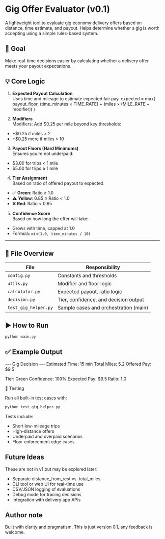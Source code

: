# Gig Offer Evaluator (v0.1)

A lightweight tool to evaluate gig economy delivery offers based on distance, time estimate, and payout. Helps determine whether a gig is worth accepting using a simple rules-based system.

## 🎯 Goal

Make real-time decisions easier by calculating whether a delivery offer meets your payout expectations.

## 💡 Core Logic

1. **Expected Payout Calculation**  
   Uses time and mileage to estimate expected fair pay.
expected = max(
payout_floor,
(time_minutes × TIME_RATE) + (miles × (MILE_RATE + modifier))
)

2. **Modifiers**  
Modifiers: Add $0.25 per mile beyond key thresholds:
- +$0.25 if miles > 2
- +$0.25 more if miles > 10

3. **Payout Floors (Hard Minimums)**  
Ensures you’re not underpaid:
- $3.00 for trips < 1 mile
- $5.00 for trips ≥ 1 mile

4. **Tier Assignment**  
Based on ratio of offered payout to expected:
- ✅ **Green**: Ratio ≥ 1.0
- ⚠️ **Yellow**: 0.85 ≤ Ratio < 1.0
- ❌ **Red**: Ratio < 0.85

5. **Confidence Score**  
Based on how long the offer will take:
- Grows with time, capped at 1.0
- Formula: `min(1.0, time_minutes / 10)`

---

## 📁 File Overview
| File               | Responsibility                          |
|--------------------|------------------------------------------|
| `config.py`        | Constants and thresholds                 |
| `utils.py`         | Modifier and floor logic                 |
| `calculator.py`    | Expected payout, ratio logic             |
| `decision.py`      | Tier, confidence, and decision output    |
| `test_gig_helper.py`| Sample cases and orchestration (main)  |

## ▶️ How to Run

```bash
python main.py
``` 

## ✅ Example Output
--- Gig Decision ---
Estimated Time: 15 min
Total Miles: 5.2
Offered Pay: $9.5

Tier: Green
Confidence: 100%
Expected Pay: $9.5
Ratio: 1.0

🧪 Testing

Run all built-in test cases with:
 
```bash 
python test_gig_helper.py
``` 
Tests include:

- Short low-mileage trips
- High-distance offers
- Underpaid and overpaid scenarios
- Floor enforcement edge cases

## Future Ideas

These are not in v1 but may be explored later:

- Separate distance_from_rest vs. total_miles
- CLI tool or web UI for real-time use
- CSV/JSON logging of evaluations
- Debug mode for tracing decisions
- Integration with delivery app APIs

## Author note 
Built with clarity and pragmatism. This is just version 0.1, any feedback is welcome.
